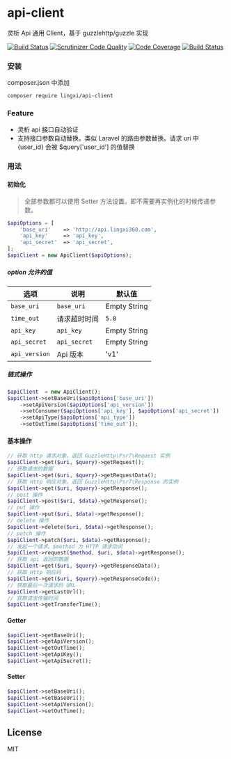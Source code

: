 # api-client
灵析 Api 通用 Client，基于 guzzlehttp/guzzle 实现

[![Build Status](https://travis-ci.org/LingxiTeam/api-client.svg?branch=master)](https://travis-ci.org/LingxiTeam/api-client)
[![Scrutinizer Code Quality](https://scrutinizer-ci.com/g/LingxiTeam/api-client/badges/quality-score.png?b=master)](https://scrutinizer-ci.com/g/LingxiTeam/api-client/?branch=master)
[![Code Coverage](https://scrutinizer-ci.com/g/LingxiTeam/api-client/badges/coverage.png?b=master)](https://scrutinizer-ci.com/g/LingxiTeam/api-client/?branch=master)
[![Build Status](https://scrutinizer-ci.com/g/LingxiTeam/api-client/badges/build.png?b=master)](https://scrutinizer-ci.com/g/LingxiTeam/api-client/build-status/master)
### 安装

composer.json 中添加

```shell
composer require lingxi/api-client
```

### Feature
- 灵析 api 接口自动验证
- 支持接口参数自动替换。类似 Laravel 的路由参数替换。请求 uri 中 {user_id} 会被 $query\['user_id'] 的值替换

### 用法

#### 初始化
> 全部参数都可以使用 Setter 方法设置。即不需要再实例化的时候传递参数。
```php
$apiOptions = [
    'base_uri'    => 'http://api.lingxi360.com',
    'api_key'     => 'api_key',
    'api_secret'  => 'api_secret',
];
$apiClient = new ApiClient($apiOptions);
```
##### option 允许的值

|  选项  |  说明  |  默认值  |
| -----  |  -----  |  -----  |
|  `base_uri`      |  `base_uri`    |   Empty String    |
|  `time_out`      |  请求超时时间  |  `5.0`  |
|  `api_key`       |  `api_key`  |    Empty String   |
|  `api_secret`    |  `api_secret`    |   Empty String    |
|  `api_version`   |   Api 版本    |   'v1'    |

##### 链式操作
```php
$apiClient  = new ApiClient();
$apiClient->setBaseUri($apiOptions['base_uri'])
    ->setApiVersion($apiOptions['api_version'])
    ->setConsumer($apiOptions['api_key'], $apiOptions['api_secret'])
    ->setApiType($apiOptions['api_type'])
    ->setOutTime($apiOptions['time_out']);
```
#### 基本操作
```php
// 获取 http 请求对象，返回 GuzzleHttp\Psr7\Request 实例
$apiClient->get($uri, $query)->getRequest();
// 获取请求的数据
$apiClient->get($uri, $query)->getRequestData();
// 获取 Http 响应对象。返回 GuzzleHttp\Psr7\Response 的实例
$apiClient->get($uri, $query)->getResponse();
// post 操作
$apiClient->post($uri, $data)->getResponse();
// put 操作
$apiClient->put($uri, $data)->getResponse();
// delete 操作
$apiClient->delete($uri, $data)->getResponse();
// patch 操作
$apiClient->patch($uri, $data)->getResponse();
// 发起一个请求。$method 为 HTTP 请求动词 
$apiClient->request($method, $uri, $data)->getResponse();
// 获取 api 返回的数据
$apiClient->get($uri, $query)->getResponseData();
// 获取 Http 响应码
$apiClient->get($uri, $query)->getResponseCode();
// 获取最后一次请求的 URL
$apiClient->getLastUrl();
// 获取请求传输时间
$apiClient->getTransferTime();
```

#### Getter
```php
$apiClient->getBaseUri();
$apiClient->getApiVersion();
$apiClient->getOutTime();
$apiClient->getApiKey();
$apiClient->getApiSecret();
```
#### Setter
```php
$apiClient->setBaseUri();
$apiClient->setBaseUri();
$apiClient->setApiVersion();
$apiClient->setOutTime();
```
## License
MIT

